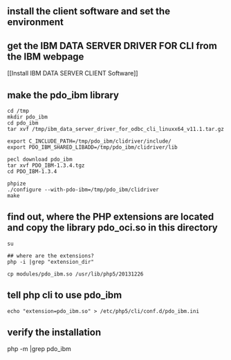 ## install the client software and set the environment

## get the IBM DATA SERVER DRIVER FOR CLI from the IBM webpage
[[Install IBM DATA SERVER CLIENT Software]]

## make the pdo_ibm library
```
cd /tmp
mkdir pdo_ibm
cd pdo_ibm
tar xvf /tmp/ibm_data_server_driver_for_odbc_cli_linuxx64_v11.1.tar.gz

export C_INCLUDE_PATH=/tmp/pdo_ibm/clidriver/include/
export PDO_IBM_SHARED_LIBADD=/tmp/pdo_ibm/clidriver/lib

pecl download pdo_ibm
tar xvf PDO_IBM-1.3.4.tgz
cd PDO_IBM-1.3.4

phpize
./configure --with-pdo-ibm=/tmp/pdo_ibm/clidriver
make
```

## find out, where the PHP extensions are located and copy the library pdo_oci.so in this directory

```
su

## where are the extensions?
php -i |grep "extension_dir"

cp modules/pdo_ibm.so /usr/lib/php5/20131226
```

## tell php cli to use pdo_ibm
```
echo "extension=pdo_ibm.so" > /etc/php5/cli/conf.d/pdo_ibm.ini
```

## verify the installation
php -m |grep pdo_ibm

